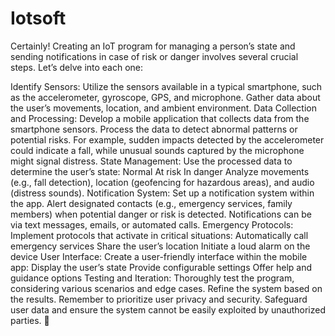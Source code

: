 # Iotsoft
Certainly! Creating an IoT program for managing a person’s state and sending notifications in case of risk or danger involves several crucial steps. Let’s delve into each one:

Identify Sensors:
Utilize the sensors available in a typical smartphone, such as the accelerometer, gyroscope, GPS, and microphone.
Gather data about the user’s movements, location, and ambient environment.
Data Collection and Processing:
Develop a mobile application that collects data from the smartphone sensors.
Process the data to detect abnormal patterns or potential risks.
For example, sudden impacts detected by the accelerometer could indicate a fall, while unusual sounds captured by the microphone might signal distress.
State Management:
Use the processed data to determine the user’s state:
Normal
At risk
In danger
Analyze movements (e.g., fall detection), location (geofencing for hazardous areas), and audio (distress sounds).
Notification System:
Set up a notification system within the app.
Alert designated contacts (e.g., emergency services, family members) when potential danger or risk is detected.
Notifications can be via text messages, emails, or automated calls.
Emergency Protocols:
Implement protocols that activate in critical situations:
Automatically call emergency services
Share the user’s location
Initiate a loud alarm on the device
User Interface:
Create a user-friendly interface within the mobile app:
Display the user’s state
Provide configurable settings
Offer help and guidance options
Testing and Iteration:
Thoroughly test the program, considering various scenarios and edge cases.
Refine the system based on the results.
Remember to prioritize user privacy and security. Safeguard user data and ensure the system cannot be easily exploited by unauthorized parties. 🌟
